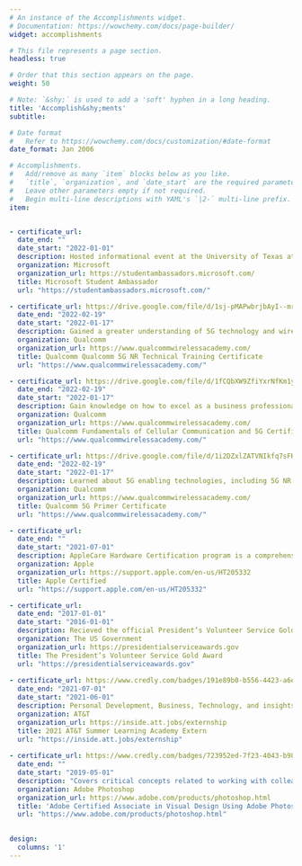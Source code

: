 ```yaml
---
# An instance of the Accomplishments widget.
# Documentation: https://wowchemy.com/docs/page-builder/
widget: accomplishments

# This file represents a page section.
headless: true

# Order that this section appears on the page.
weight: 50

# Note: `&shy;` is used to add a 'soft' hyphen in a long heading.
title: 'Accomplish&shy;ments'
subtitle:

# Date format
#   Refer to https://wowchemy.com/docs/customization/#date-format
date_format: Jan 2006

# Accomplishments.
#   Add/remove as many `item` blocks below as you like.
#   `title`, `organization`, and `date_start` are the required parameters.
#   Leave other parameters empty if not required.
#   Begin multi-line descriptions with YAML's `|2-` multi-line prefix.
item:


- certificate_url:
  date_end: ""
  date_start: "2022-01-01"
  description: Hosted informational event at the University of Texas at Dallas, offer guidance to other students, display a project that is an exhibit of our newfound skills, and be involved with the Microsoft community.
  organization: Microsoft
  organization_url: https://studentambassadors.microsoft.com/
  title: Microsoft Student Ambassador
  url: "https://studentambassadors.microsoft.com/"

- certificate_url: https://drive.google.com/file/d/1sj-pMAPwbrjbAyI--mrsFEMnq7iGP3Xe/view?usp=sharing
  date_end: "2022-02-19"
  date_start: "2022-01-17"
  description: Gained a greater understanding of 5G technology and wireless engineering while also training with engineers at Qualcomm Technologies – a world leader in 5G technology and wireless communication. Discussion of Network architecture, mmWave, Beamforming, massive MIMO, and NR upper layers, all in detail.
  organization: Qualcomm
  organization_url: https://www.qualcommwirelessacademy.com/
  title: Qualcomm Qualcomm 5G NR Technical Training Certificate
  url: "https://www.qualcommwirelessacademy.com/"

- certificate_url: https://drive.google.com/file/d/1fCQbXW9ZfiYxrNfKm1yTGv-pbYW-EQ20/view?usp=sharing
  date_end: "2022-02-19"
  date_start: "2022-01-17"
  description: Gain knowledge on how to excel as a business professional in one of the fastest-growing industries in the world. Understand how 5G can optimize your business objectives.
  organization: Qualcomm
  organization_url: https://www.qualcommwirelessacademy.com/
  title: Qualcomm Fundamentals of Cellular Communication and 5G Certificate
  url: "https://www.qualcommwirelessacademy.com/"

- certificate_url: https://drive.google.com/file/d/1i2DZxlZATVNIkfq7sFKNRNh3SDoDHjL_/view?usp=sharing
  date_end: "2022-02-19"
  date_start: "2022-01-17"
  description: Learned about 5G enabling technologies, including 5G NR air interface, advanced channel coding, massive MIMO, mobile mmWave, and much more.Understand the basics of key networking features of 5G and the technologies applied with it like C-V2X, smart cities, etc.
  organization: Qualcomm
  organization_url: https://www.qualcommwirelessacademy.com/
  title: Qualcomm 5G Primer Certificate
  url: "https://www.qualcommwirelessacademy.com/"

- certificate_url:
  date_end: ""
  date_start: "2021-07-01"
  description: AppleCare Hardware Certification program is a comprehensive hardware certification program for technicians who want to become proficient in repairing Apple hardware to service devices on a per-product basis.
  organization: Apple
  organization_url: https://support.apple.com/en-us/HT205332
  title: Apple Certified
  url: "https://support.apple.com/en-us/HT205332"

- certificate_url:
  date_end: "2017-01-01"
  date_start: "2016-01-01"
  description: Recieved the official President’s Volunteer Service Gold Award medallion and a personalized certificate of achievement and letter signed by the president. Volunteered 250+ hours to qualify for years 2016 and 2017.
  organization: The US Government
  organization_url: https://presidentialserviceawards.gov
  title: The President’s Volunteer Service Gold Award
  url: "https://presidentialserviceawards.gov"
  
- certificate_url: https://www.credly.com/badges/191e89b0-b556-4423-a6eb-d20780f40d9c/linked_in
  date_end: "2021-07-01"
  date_start: "2021-06-01"
  description: Personal Development, Business, Technology, and insights on life at AT&T direct from our leadership and experts in their field.
  organization: AT&T
  organization_url: https://inside.att.jobs/externship
  title: 2021 AT&T Summer Learning Academy Extern
  url: "https://inside.att.jobs/externship"
  
- certificate_url: https://www.credly.com/badges/723952ed-7f23-4043-b980-92e598902883?source=linked_in_profile
  date_end: ""
  date_start: "2019-05-01"
  description: "Covers critical concepts related to working with colleagues and clients with crucial legal, technical, and design-related knowledge and interface setup and program settings that assist in an efficient and effective workflow, as well as knowledge about ingesting digital assets for a project."
  organization: Adobe Photoshop
  organization_url: https://www.adobe.com/products/photoshop.html
  title: 'Adobe Certified Associate in Visual Design Using Adobe Photoshop'
  url: "https://www.adobe.com/products/photoshop.html"
 

design:
  columns: '1' 
---
```

